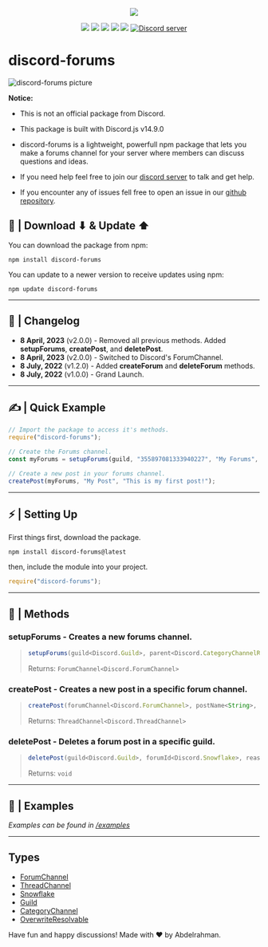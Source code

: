 <p align="center"><a href="https://nodei.co/npm/discord-forums/"><img src="https://nodei.co/npm/discord-forums.png"></a></p>
<p align="center"><img src="https://img.shields.io/npm/v/discord-forums"> <img src="https://img.shields.io/github/repo-size/Abdelrahman-Mohammad/discord-forums"> <img src="https://img.shields.io/npm/l/discord-forums"> <img src="https://img.shields.io/github/contributors/Abdelrahman-Mohammad/discord-forums"> <img src="https://img.shields.io/github/package-json/dependency-version/Abdelrahman-Mohammad/discord-forums/mongoose">
  <a href="https://discord.gg/rk7cVyk"><img src="https://discordapp.com/api/guilds/753938142246994031/widget.png" alt="Discord server"/></a></p>

# **discord-forums**

![discord-forums picture](https://i.ibb.co/DbV86bj/discord-forums.jpg)

**Notice:**

- This is not an official package from Discord.
- This package is built with Discord.js v14.9.0

- discord-forums is a lightweight, powerfull npm package that lets you make a forums channel for your server where members can discuss questions and ideas.
- If you need help feel free to join our <a href="https://discord.gg/hnzXhDh">discord server</a> to talk and get help.
- If you encounter any of issues fell free to open an issue in our <a href="https://github.com/Abdelrahman-Mohammad/discord-forums/issues">github repository</a>.

## **📁 | Download ⬇ & Update ⬆**

You can download the package from npm:

```cli
npm install discord-forums
```

You can update to a newer version to receive updates using npm:

```cli
npm update discord-forums
```

---

## **📰 | Changelog**

- **8 April, 2023** (v2.0.0) - Removed all previous methods. Added **setupForums**, **createPost**, and **deletePost**.
- **8 April, 2023** (v2.0.0) - Switched to Discord's ForumChannel.
- **8 July, 2022** (v1.2.0) - Added **createForum** and **deleteForum** methods.
- **8 July, 2022** (v1.0.0) - Grand Launch.

---

## **✍ | Quick Example**

```js
// Import the package to access it's methods.
require("discord-forums");

// Create the Forums channel.
const myForums = setupForums(guild, "355897081333940227", "My Forums", [...]);

// Create a new post in your forums channel.
createPost(myForums, "My Post", "This is my first post!");
```

---

## **⚡ | Setting Up**

First things first, download the package.

```cli
npm install discord-forums@latest
```

then, include the module into your project.

```js
require("discord-forums");
```

---

## **🔧 | Methods**

### **setupForums** - Creates a new forums channel.

> ```js
> setupForums(guild<Discord.Guild>, parent<Discord.CategoryChannelResolvable|Discord.Snowflake>, channelName<String>, permissions<Array<Discord.OverwriteResolvable>>);
> ```
>
> Returns: `ForumChannel<Discord.ForumChannel>`

### **createPost** - Creates a new post in a specific forum channel.

> ```js
> createPost(forumChannel<Discord.ForumChannel>, postName<String>, postDescription<String>);
> ```
>
> Returns: `ThreadChannel<Discord.ThreadChannel>`

### **deletePost** - Deletes a forum post in a specific guild.

> ```js
> deletePost(guild<Discord.Guild>, forumId<Discord.Snowflake>, reason<String>);
> ```
>
> Returns: `void`

---

## 📝 | Examples

_Examples can be found in [/examples](https://github.com/Abdelrahman-Mohammad/discord-forums/tree/main/examples#discord-forums)_

---

## Types

[1]: https://discord.js.org/#/docs/discord.js/14.9.0/class/ForumChannel

- [ForumChannel](https://discord.js.org/#/docs/discord.js/14.9.0/class/ForumChannel)
- [ThreadChannel](https://discord.js.org/#/docs/discord.js/14.9.0/class/ThreadChannel)
- [Snowflake](https://discord.js.org/#/docs/discord.js/14.9.0/typedef/Snowflake)
- [Guild](https://discord.js.org/#/docs/discord.js/14.9.0/class/Guild)
- [CategoryChannel](https://discord.js.org/#/docs/discord.js/14.9.0/class/CategoryChannel)
- [OverwriteResolvable](https://discord.js.org/#/docs/discord.js/14.9.0/typedef/OverwriteResolvable)

Have fun and happy discussions! Made with ❤ by Abdelrahman.
